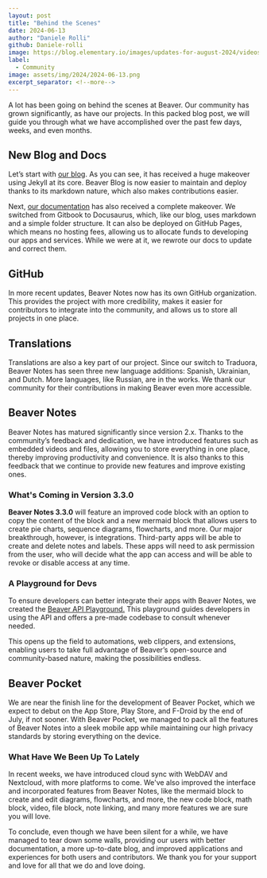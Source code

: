 ```yaml
---
layout: post
title: "Behind the Scenes"
date: 2024-06-13
author: "Daniele Rolli"
github: Daniele-rolli
image: https://blog.elementary.io/images/updates-for-august-2024/videos.png
label:
  - Community
image: assets/img/2024/2024-06-13.png
excerpt_separator: <!--more-->
---
```


A lot has been going on behind the scenes at Beaver. <!--more--> Our community has grown significantly, as have our projects. In this packed blog post, we will guide you through what we have accomplished over the past few days, weeks, and even months.

## New Blog and Docs

Let’s start with [our blog](https://beaver-notes.github.io/Beaver-Blog/). As you can see, it has received a huge makeover using Jekyll at its core. Beaver Blog is now easier to maintain and deploy thanks to its markdown nature, which also makes contributions easier.

Next, [our documentation](https://beaver-notes.github.io/Beaver-Docs) has also received a complete makeover. We switched from Gitbook to Docusaurus, which, like our blog, uses markdown and a simple folder structure. It can also be deployed on GitHub Pages, which means no hosting fees, allowing us to allocate funds to developing our apps and services. While we were at it, we rewrote our docs to update and correct them.

## GitHub

In more recent updates, Beaver Notes now has its own GitHub organization. This provides the project with more credibility, makes it easier for contributors to integrate into the community, and allows us to store all projects in one place.

## Translations

Translations are also a key part of our project. Since our switch to Traduora, Beaver Notes has seen three new language additions: Spanish, Ukrainian, and Dutch. More languages, like Russian, are in the works. We thank our community for their contributions in making Beaver even more accessible.

## Beaver Notes

Beaver Notes has matured significantly since version 2.x. Thanks to the community’s feedback and dedication, we have introduced features such as embedded videos and files, allowing you to store everything in one place, thereby improving productivity and convenience. It is also thanks to this feedback that we continue to provide new features and improve existing ones.

### What's Coming in Version 3.3.0

**Beaver Notes 3.3.0** will feature an improved code block with an option to copy the content of the block and a new mermaid block that allows users to create pie charts, sequence diagrams, flowcharts, and more. Our major breakthrough, however, is integrations. Third-party apps will be able to create and delete notes and labels. These apps will need to ask permission from the user, who will decide what the app can access and will be able to revoke or disable access at any time.

### A Playground for Devs

To ensure developers can better integrate their apps with Beaver Notes, we created the [Beaver API Playground.](https://github.com/Beaver-Notes/Beaver-API-playground) This playground guides developers in using the API and offers a pre-made codebase to consult whenever needed.

This opens up the field to automations, web clippers, and extensions, enabling users to take full advantage of Beaver’s open-source and community-based nature, making the possibilities endless.

## Beaver Pocket

We are near the finish line for the development of Beaver Pocket, which we expect to debut on the App Store, Play Store, and F-Droid by the end of July, if not sooner. With Beaver Pocket, we managed to pack all the features of Beaver Notes into a sleek mobile app while maintaining our high privacy standards by storing everything on the device.

### What Have We Been Up To Lately

In recent weeks, we have introduced cloud sync with WebDAV and Nextcloud, with more platforms to come. We've also improved the interface and incorporated features from Beaver Notes, like the mermaid block to create and edit diagrams, flowcharts, and more, the new code block, math block, video, file block, note linking, and many more features we are sure you will love.

To conclude, even though we have been silent for a while, we have managed to tear down some walls, providing our users with better documentation, a more up-to-date blog, and improved applications and experiences for both users and contributors. We thank you for your support and love for all that we do and love doing.
